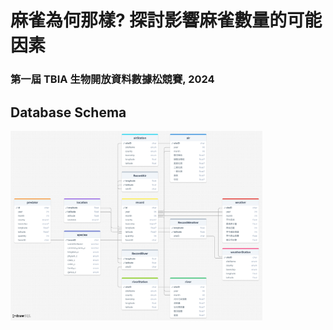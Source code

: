 # 麻雀為何那樣? 探討影響麻雀數量的可能因素
### 第一屆 TBIA 生物開放資料數據松競賽, 2024
## Database Schema
<img src="https://github.com/YiHsiu7893/Sparrow_Population_Analysis/blob/main/pictures/schema.png" width=80% height=60%>
